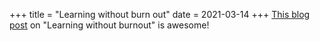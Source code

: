 +++
title = "Learning without burn out"
date = 2021-03-14
+++
[This blog post](https://junglecoder.com/blog/learning-without-burnout) on "Learning without burnout" is awesome!